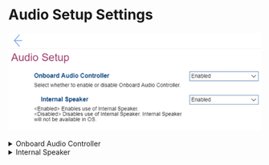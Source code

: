 # Audio Setup Settings #

![](./img/audiosetup.png)

<details><summary>Onboard Audio Controller</summary>

Enable or disable onboard audio controller.

Options:

1. **Enabled**. Default. 
2. Disabled.

!> If set to `Disabled`, the `Internal Speaker` setting will be unavailable.

| WMI Setting name | Values | SVP / SMP Req'd | AMD/Intel |
|:---|:---|:---|:---|
| OnboardAudioController | Disabled,Enabled | yes | Intel |

</details>

<details><summary>Internal Speaker</summary>

Whether the internal speaker is available in the OS.

Options:

1. **Enabled** - Default. 
2. Disabled 

?> Unavailable if `Onboarding Audio Controller` is set to `Disabled`.

| WMI Setting name | Values | SVP / SMP Req'd | AMD/Intel |
|:---|:---|:---|:---|
| InternalSpeaker | Disabled,Enabled | yes | Intel |

</details>